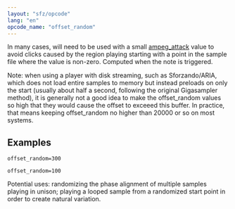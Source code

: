 ```yaml
---
layout: "sfz/opcode"
lang: "en"
opcode_name: "offset_random"
---
```

In many cases, will need to be used with a small [ampeg_attack](ampeg_attack)
value to avoid clicks caused by the region playing starting with a point
in the sample file where the value is non-zero. Computed when the note is
triggered.

Note: when using a player with disk streaming, such as Sforzando/ARIA, which does
not load entire samples to memory but instead preloads on only the start (usually
about half a second, following the original Gigasampler method), it is generally
not a good idea to make the offset_random values so high that they would cause the
offset to exceeed this buffer. In practice, that means keeping offset_random no
higher than 20000 or so on most systems.

## Examples

```
offset_random=300

offset_random=100
```

Potential uses: randomizing the phase alignment of multiple samples playing in
unison; playing a looped sample from a randomized start point in order to create
natural variation.
